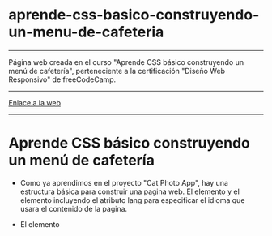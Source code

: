 # aprende-css-basico-construyendo-un-menu-de-cafeteria

---

Página web creada en el curso "Aprende CSS básico construyendo un menú de
cafetería", perteneciente a la certificación "Diseño Web Responsivo" de
freeCodeCamp.

---

[Enlace a la web]()

---

# Aprende CSS básico construyendo un menú de cafetería

- Como ya aprendimos en el proyecto "Cat Photo App", hay una estructura básica para construir una pagina web. El elemento <DOCTYPE html> y el elemento <html> incluyendo el atributo lang  para especificar el idioma que usara el contenido de la pagina.

- El elemento <style> nos permite agregar estilo a cualquier componente de nuestra pagina web. Dentro de este elemento, podemos especificar el estilo para cada uno de los componentes de nuestra pagina.

- La sintaxis a utilizar para  estilar un elemento es:
	elemento {
		propiedad: valor;
	}

- Si varios elementos comparten la misma funcionalidad de estilo, en lugar de escribir el mismo bloque de código para cada uno de los elementos, podemos hacer que todos los elementos compartan el mismo bloque de código. Para ello basta con escribir todos los componentes en una misma lista, separados por comas.
	Ejemplo:
	h1, h2, p {
		propiedad: valor;
	}

- En lugar de añadir estilo a nuestros elementos insertándolos dentro del elemento <style>, es recomendable crear un archivo externo y desde el documento .html acceder a este. Por conveniencia, el archivo externo se nombrara como "style.css". Es importante tener en cuenta que no pueden haber un elemento <style> y un archivo .css externo juntos en un mismo documento .html .

- Para indicarle al documento .html  cual es la hoja de estilos que debe de usar y donde esta se encuentra, utilizamos el elemento de auto-cierre <link> con la siguiente sintaxis:
	<link rel="stylesheet" href="styles.css">
	Como podemos ver, se utilizan los atributos rel (que indican al documento .html  que tipo de hoja es) y href (que indica la ruta de la hoja de estilos). En este caso los dos documentos (.html y .css ) se encuentran en el mismo directorio.

- Existe un elemento <meta> que ayuda a que nuestra pagina se vea bien tanto en ordenador de escritorio como en dispositivos móviles. Su nombre es viewport  y la sintaxis es la siguiente:
	<meta name="viewport" content="width=device-width, initial-scale=1.0" />

- La propiedad background-color especifica el color de fondo del elemento.

- El elemento <div> se utiliza principalmente para propósitos de diseño.

- La propiedad CSS width nos permite asignar un ancho especifico a cada elemento de nuestra página.

- También podemos establecer un ancho especifico mediante porcentajes. El elemento usará el tanto por ciento del ancho de su elemento padre.

- Podemos especificar el componente que será estilizado mediante su id . para señalar a un componente por su id anteponemos a su id  una almohadilla.
	Ejemplo:
		#menu {}

- Los comentarios en CSS se envuelven entre /*  y  */

- Para centrar un <div> horizontalmente debemos de dar el valor auto  a las propiedades margin-left  y  margin-right , dentro del elemento que queremos centrar.

- Los márgenes son espacios invisibles entre el elemento hijo y el elemento padre.

- Aunque lo selectores de tipo (p) y los selectores id (#) son validos, es más común utilizar los selectores de clase. un selector de clase se indica anteponiendo un punto al nombre de su clase:
	.menu{}

- Evidentemente, es necesario darle al elemento que queremos estilizar el atributo class .

- Con backgroung-image podemos hacer que el fondo de la página sea una imagen:
	background-image: url(https://…);

- Dos párrafos puede ser perfectamente una sección (<section>)

- El elemento parrafo es un elemento de bloque. Si queremos unir dos elementos <p> en una misma linea, podemos usar la propiedad display: inline-block .

- Pero existe un problema si hacemos lo descrito arriba, los dos <p> no quedaran exactamente uno al lado del otro, habiendo un salto de linea entre ambos elementos. Esto es así porque el primer elemento toma el ancho total del elemento padre. Podríamos arreglas esto dándole un ancho del 50% a cada elemento, de ese modo se repartirían la mitad de la linea cada uno. Aunque, si hacemos la prueba esto no es del todo cierto. Esto crea un espacio extra a la derecha del primer elemento. Para arreglarlo existe un truco, darle a cada elemento un ancho del 49%. Voila! ya funciona como esperábamos.

- Lo descrito arriba funciona, aunque aun no del todo. El elemento a la derecha de la linea tiene muy poco espacio con el margen derecho del padre. Para solucionarlo, debemos de situar ambos elementos <p> en una misma linea uno junto a otro en el editor de texto, sin espacio entre ellos.  Además de esto volvemos a dar a los elementos <p> un ancho del 50%. Ahora si!, funciona 100%.

- Como tenemos el ancho de cada elemento <p> configurado al 50%, si reducimos el ancho de la ventana del navegador, llegará un punto en el que el nombre de los diferentes sabores de café utilicen dos lineas. Esto es así porque cada elemento <p> utiliza el 50% del espacio. Como sabemos que el elemento <p>  que muestra el precio tiene menos caracteres, podemos dar mas espacio al elemento <p> con el texto de los sabores, por ejemplo 75% sabor y 25% precio. De este modo habrá que reducir muchísimo el ancho del navegador para que el párrafo con el texto de sabor se separe utilizando dos lineas. Moraleja: ajusta el ancho de línea para cada elemento<p> con sentido común, dependiendo del tipo de contenido que vaya a mostrar.

- Propiedades padding  para crear espacio entre los elementos y su entorno.

- La propiedad padding  sin argumentos (left, right, top, bottom) aplicará el valor dado a los cuatro lados de la página.

- Con la propiedad max-width podemos ajustar el ancho máximo que tendrá el elemento con respecto a su componente padre.

- La propiedad font-family  nos permite asignar un determinado tipo de fuente (letra). Si no especificamos ningún tipo de fuente, por defecto el navegador asignara la que tenga predeterminada.

- Es una buena practica anadir una fuente de resplado que acompane a la ya dada en font-family  . Con ello nos aseguramos de que exista una alternativa, si la fuente que hemos especificado no está disponible. Añade tantas fuentes de respaldo como consideres necesario, añadiendo cada fuente separada por una coma.

- La propiedad font-style  aplica estilos a la fuente. Estos estilos pueden ser normal , italic (cursiva) y oblique .

- font-size  para establecer el tamaño de la fuente.

- El elemento <hr>  inserta una linea divisoria que separa contenido.

- <hr>  por defecto presenta una linea delgada. Podemos modificar el ancho de la linea utilizando el atributo height , dándole un tamaño de pixeles mayor. Ademas, podemos cambiar el color de la linea con la propiedad background-color .

- La propiedad background-color  cambiará el color de fondo, pero para cambiar el color del borde de la línea utilizaremos  la propiedad border-color .

- Por defecto, el elemento <hr> tiene un grosor para los bordes de 1px.

- Los comentarios se insertan entre /* y */ 

- Usualmente, el color de un link que no ha sido clicado es azul y el link que si ha sido clicado es morado.

- Podemos cambiar el comportamiento de color por defecto de los link que aun no han sido clicados, añadiendo al elemento <a> la propiedad color .

- Para cambiar el comportamiento de los link que si han sido clicados, utilizamos el pseudo-selector : 
	a:visited { nombreDeLaPropiedad: valorDeLaPropiedad } 

- Un pseudo-selector o pseudo-clase es una palabra clave de CSS que se anade a los selectores y que especifica un estado especial del elemento seleccionado (Mozilla Developer-Network).

- El pseudo-código a:hover  modifica el estado de un enlace (link) cuando el usuario coloca el puntero del ratón sobre el texto del enlace.

- El pseudo-código a:active  modifica las propiedades de un enlace cuando este está siendo presionado.

- Los elementos <h1> , <h2> , etc … , tienen un margen por defecto, predeterminado por el navegador. Para modificar dichos margenes podemos utilizar la propiedad margin  en sus variantes top , bottom , left  y/o right .

- Las imágenes son elementos de tipo inline . Si queremos que una imagen se comporte como un elemento de bloque, como por ejemplo un titulo (h1), podemos añadirle la propiedad display  con el valor block . De ese modo, podremos por ejemplo centrarla horizontalmente con margin-left: auto; margin-right: auto; .

- Los valores de las propiedades tambien pueden ser negativos. Como ultimo ejercicio, para terminar la pagina web con el menu de cafeteria,damos a las imagenes (que son los iconos bajo los titulos h2) un valor de margin-top: -25px; . Con esto conseguimos que los iconos queden mas cerca de sus respectivos titulos.

Curso comenzado el 26 de mayo de 2024
- Fin

